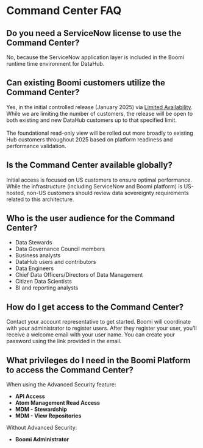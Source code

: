 # Command Center FAQ

<head>
  <meta name="guidename" content="DataHub"/>
  <meta name="context" content="GUID-ef5b52a8-73fb-46bd-b49d-377b713af945"/>
</head>

## Do you need a ServiceNow license to use the Command Center?

No, because the ServiceNow application layer is included in the Boomi runtime time environment for DataHub.

## Can existing Boomi customers utilize the Command Center?

Yes, in the initial controlled release (January 2025) via [Limited Availability](/docs/Atomsphere/Platform/atm-Feature_release_stages_00d83b66-e5db-4038-8398-fcaead4be12d.md). While we are limiting the number of customers, the release will be open to both existing and new DataHub customers up to that specified limit. <br/><br/>
The foundational read-only view will be rolled out more broadly to existing Hub customers throughout 2025 based on platform readiness and performance validation.


## Is the Command Center available globally?

Initial access is focused on US customers to ensure optimal performance. While the infrastructure (including ServiceNow and Boomi platform) is US-hosted, non-US customers should review data sovereignty requirements related to this architecture.


## Who is the user audience for the Command Center?

- Data Stewards
- Data Governance Council members
- Business analysts
- DataHub users and contributors
- Data Engineers
- Chief Data Officers/Directors of Data Management
- Citizen Data Scientists
- BI and reporting analysts

## How do I get access to the Command Center?

Contact your account representative to get started. Boomi will coordinate with your administrator to register users. After they register your user, you’ll receive a welcome email with your user name. You can create your password using the link provided in the email. 

## What privileges do I need in the Boomi Platform to access the Command Center?

When using the Advanced Security feature:

- **API Access**
- **Atom Management Read Access**
- **MDM - Stewardship**
- **MDM - View Repositories**

Without Advanced Security:

- **Boomi Administrator**